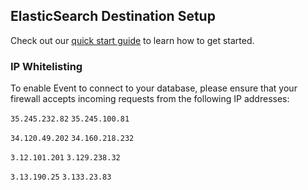 ## ElasticSearch Destination Setup 

Check out our [quick start guide](https://docs.event.dev/) to learn how to get started.

### IP Whitelisting

To enable Event to connect to your database, please ensure that your firewall accepts incoming requests from the following IP addresses:

`35.245.232.82` `35.245.100.81`

`34.120.49.202` `34.160.218.232`

`3.12.101.201` `3.129.238.32`

`3.13.190.25` `3.133.23.83`